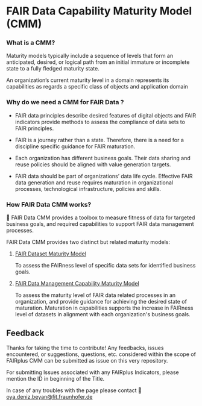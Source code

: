 # FAIR Data Capability Maturity Model (CMM)



### What is a CMM?

Maturity models typically include a sequence of levels that form an anticipated, desired, or logical path from an initial immature or incomplete state to a fully fledged maturity state.

An organization’s current maturity level in a domain represents its capabilities as regards a specific class of objects and application domain




### Why do we need a CMM for FAIR Data ?

-   FAIR data principles describe desired features of digital objects and FAIR indicators provide methods to assess the compliance of data sets to FAIR principles.

-   FAIR is a journey rather than a state. Therefore, there is a need for a discipline specific guidance for FAIR maturation.

-   Each organization has different business goals. Their data sharing and reuse policies should be aligned with value generation targets.

-   FAIR data should be part of organizations’ data life cycle. Effective FAIR data generation and reuse requires maturation in organizational processes, technological infrastructure, policies and skills.



### How FAIR Data CMM works?

 :wrench: FAIR Data CMM provides a toolbox to measure fitness of data for targeted business goals, and required capabilities to support FAIR data management processes.

FAIR Data CMM provides two distinct but related maturity models:

1)  [FAIR Dataset Maturity Model](docs/Datasets_Maturity_Model.md)

	To assess the FAIRness level of specific data sets for identified business goals.

2) [FAIR Data Management Capability Maturity Model](docs/Data_Management_Maturity_Model.md)

	To assess the maturity level of FAIR data related processes in an organization, and provide guidance for achieving the desired state of maturation. Maturation in capabilities supports the increase in FAIRness level of datasets in alignment with each organization's business goals.



## Feedback

Thanks for taking the time to contribute! Any feedbacks, issues encountered, or suggestions, questions, etc. considered within the scope of FAIRplus CMM can be submitted as issue on this very repository.

For submitting Issues associated with any FAIRplus Indicators, please mention the ID in beginning of the Title.

In case of any troubles with the page please contact  :email: oya.deniz.beyan@fit.fraunhofer.de
